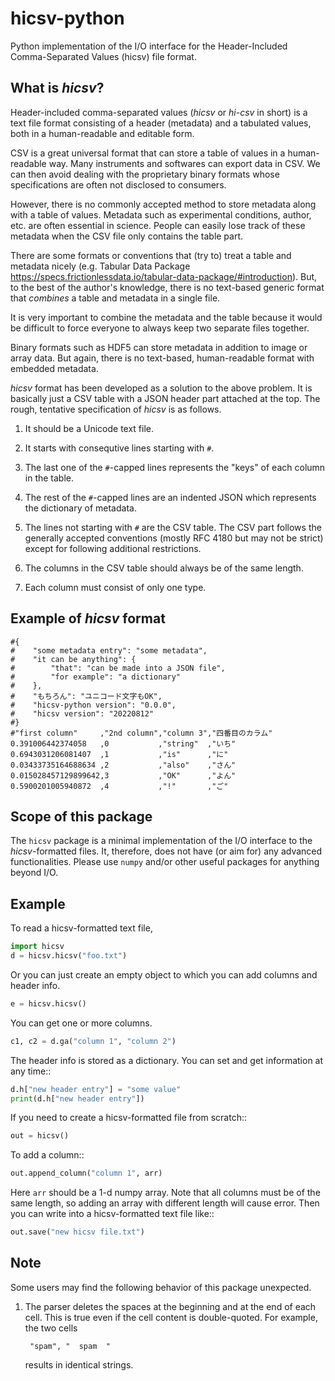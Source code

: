 # hicsv-python
Python implementation of the I/O interface for the Header-Included Comma-Separated Values (hicsv) file format. 

## What is *hicsv*?
Header-included comma-separated values (*hicsv* or *hi-csv* in short)
is a text file format consisting of a header (metadata) 
and a tabulated values, both in a human-readable and editable form. 

CSV is a great universal format that can store a table of values 
in a human-readable way. 
Many instruments and softwares can export data in CSV. 
We can then avoid dealing with the proprietary binary formats 
whose specifications are often not disclosed to consumers. 

However, there is no commonly accepted method to store metadata
along with a table of values. 
Metadata such as experimental conditions, author, etc. 
are often essential in science. 
People can easily lose track of these metadata when the CSV file
only contains the table part. 

There are some formats or conventions that (try to) treat a table 
and metadata nicely (e.g. Tabular Data Package
https://specs.frictionlessdata.io/tabular-data-package/#introduction). 
But, to the best of the author's knowledge, there is no text-based 
generic format that *combines* a table and metadata in a single file. 

It is very important to combine the metadata and the table 
because it would be difficult to force everyone to 
always keep two separate files together. 

Binary formats such as HDF5 can store metadata in addition to 
image or array data. But again, there is no text-based, 
human-readable format with embedded metadata. 

*hicsv* format has been developed as a solution to the above problem. 
It is basically just a CSV table with a JSON header part attached 
at the top. The rough, tentative specification of *hicsv* is as follows. 

1. It should be a Unicode text file. 

2. It starts with consequtive lines starting with ``#``. 

3. The last one of the ``#``-capped lines represents the "keys" of each column 
   in the table. 

4. The rest of the ``#``-capped lines are an indented JSON which represents
   the dictionary of metadata. 

5. The lines not starting with ``#`` are the CSV table. 
   The CSV part follows the generally accepted conventions
   (mostly RFC 4180 but may not be strict)
   except for following additional restrictions. 

6. The columns in the CSV table should always be of the same length. 

7. Each column must consist of only one type. 

## Example of *hicsv* format

```
#{
#    "some metadata entry": "some metadata",
#    "it can be anything": {
#        "that": "can be made into a JSON file",
#        "for example": "a dictionary"
#    },
#    "もちろん": "ユニコード文字もOK",
#    "hicsv-python version": "0.0.0",
#    "hicsv version": "20220812"
#}
#"first column"     ,"2nd column","column 3","四番目のカラム"
0.391006442374058   ,0           ,"string"  ,"いち"     
0.6943031206081407  ,1           ,"is"      ,"に"      
0.03433735164688634 ,2           ,"also"    ,"さん"     
0.015028457129899642,3           ,"OK"      ,"よん"     
0.5900201005940872  ,4           ,"!"       ,"ご"      
```

## Scope of this package

The ``hicsv`` package is a minimal implementation of the I/O interface 
to the *hicsv*-formatted files. 
It, therefore, does not have (or aim for) any advanced functionalities. 
Please use ``numpy`` and/or other useful packages for anything beyond I/O. 

## Example

To read a hicsv-formatted text file,
```python
import hicsv
d = hicsv.hicsv("foo.txt")
```
Or you can just create an empty object to which 
you can add columns and header info. 
```python
e = hicsv.hicsv()
```
You can get one or more columns. 
```python
c1, c2 = d.ga("column 1", "column 2")
```

The header info is stored as a dictionary. 
You can set and get information at any time::
```python
d.h["new header entry"] = "some value"
print(d.h["new header entry"])
```
If you need to create a hicsv-formatted file from scratch::
```python
out = hicsv()
```
To add a column::
```python
out.append_column("column 1", arr)
```

Here ``arr`` should be a 1-d numpy array. 
Note that all columns must be of the same length, 
so adding an array with different length will cause error. 
Then you can write into a hicsv-formatted text file like::

```python
out.save("new hicsv file.txt")
```

## Note
Some users may find the following behavior of this package unexpected. 

1. The parser deletes the spaces at the beginning and at the end of each cell. 
   This is true even if the cell content is double-quoted. 
   For example, the two cells

        "spam", "  spam  "

   results in identical strings. 
